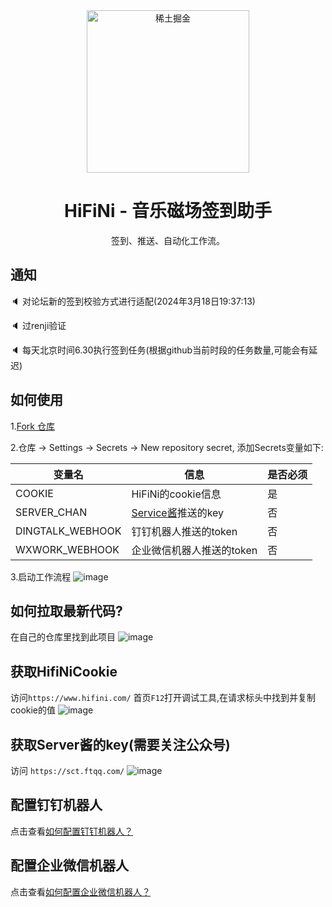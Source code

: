 <section align="center">
    <img src="https://github.com/anduinnn/HiFiNi-Auto-CheckIn/assets/68073009/e50e9fa7-3ddd-4198-be59-fc231f9b8986" alt="稀土掘金" width="260" />
</section>

<h1 align="center">HiFiNi - 音乐磁场签到助手</h1>

<p align="center">签到、推送、自动化工作流。</p>

## 通知

🔈 对论坛新的签到校验方式进行适配(2024年3月18日19:37:13)

🔈 过renji验证

🔈 每天北京时间6.30执行签到任务(根据github当前时段的任务数量,可能会有延迟)

## 如何使用

1.[Fork 仓库](https://github.com/anduinnn/HiFiNi-Auto-CheckIn)

2.仓库 -> Settings -> Secrets -> New repository secret, 添加Secrets变量如下:

| 变量名           | 信息                                        | 是否必须 |
| ---------------- | ------------------------------------------- | -------- |
| COOKIE           | HiFiNi的cookie信息                          | 是       |
| SERVER_CHAN      | [Service酱](https://sct.ftqq.com/)推送的key | 否       |
| DINGTALK_WEBHOOK | 钉钉机器人推送的token                       | 否       |
| WXWORK_WEBHOOK | 企业微信机器人推送的token                       | 否       |

3.启动工作流程
![image](https://github.com/anduinnn/HifiNiAutoCheckIn/assets/68073009/b89c7140-be7f-43aa-afaa-8554b4cab752)



## 如何拉取最新代码?

在自己的仓库里找到此项目
![image](https://github.com/anduinnn/HiFiNi-Auto-CheckIn/assets/68073009/46ab90db-b7fb-4097-9abe-fde8c2c3543e)





## 获取HifiNiCookie
访问`https://www.hifini.com/`
首页`F12`打开调试工具,在请求标头中找到并复制cookie的值
![image](https://github.com/anduinnn/HifiNiAutoCheckIn/assets/68073009/97528823-4d31-4c72-bcca-e95bb5d75792)

## 获取Server酱的key(需要关注公众号)
访问 `https://sct.ftqq.com/`
![image](https://github.com/anduinnn/HifiNiAutoCheckIn/assets/68073009/c70b4471-2933-4441-964c-5aa2873c3590)

## 配置钉钉机器人
点击查看[如何配置钉钉机器人？](READMES/DingTalkRobotConfigInfo.md)

## 配置企业微信机器人
点击查看[如何配置企业微信机器人？](READMES/WeChatWorkRobotConfigInfo.md)
